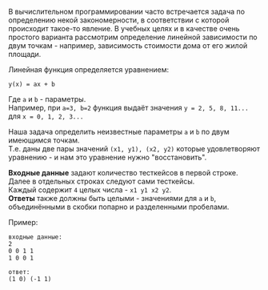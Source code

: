 <!-- #Линейная Функция -->
В вычислительном программировании часто встречается задача по определению некой закономерности, в соответствии с которой
происходит такое-то явление. В учебных целях и в качестве очень простого варианта рассмотрим определение линейной зависимости
по двум точкам - например, зависимость стоимости дома от его жилой площади.

Линейная функция определяется уравнением:

    y(x) = ax + b

Где `a` и `b` - параметры.  
Например, при `a=3, b=2` функция выдаёт значения `y = 2, 5, 8, 11...` для `x = 0, 1, 2, 3...`

Наша задача определить неизвестные параметры `a` и `b` по двум имеющимся точкам.  
Т.е. даны две пары значений `(x1, y1), (x2, y2)` которые удовлетворяют уравнению - и нам это уравнение нужно "восстановить".

**Входные данные** задают количество тесткейсов в первой строке.  
Далее в отдельных строках следуют сами тесткейсы.  
Каждый содержит `4` целых числа - `x1 y1 x2 y2`.  
**Ответы** также должны быть целыми - значениями для `a` и `b`, объединёнными в скобки попарно и разделенными пробелами.

Пример:

    входные данные:
    2
    0 0 1 1
    1 0 0 1
    
    ответ:
    (1 0) (-1 1)
